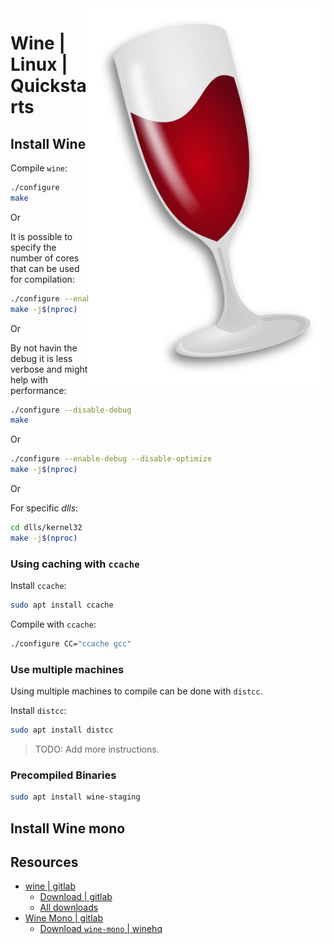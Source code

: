 <img src="assets/wine.svg" alt="Wine" style="width: 380px;" align="right">

# Wine | Linux | Quickstarts
## Install Wine
Compile `wine`: 
```bash
./configure
make
```
Or

It is possible to specify the number of cores that can be used for compilation: 
```bash
./configure --enable-win64
make -j$(nproc)
```
Or

By not havin the debug it is less verbose and might help with performance: 
```bash
./configure --disable-debug
make
```
Or
```bash
./configure --enable-debug --disable-optimize
make -j$(nproc)
```
Or

For specific *dlls*: 
```bash
cd dlls/kernel32
make -j$(nproc)
```

### Using caching with `ccache`
Install `ccache`: 
```bash
sudo apt install ccache
```

Compile with `ccache`: 
```bash
./configure CC="ccache gcc"
```

### Use multiple machines
Using multiple machines to compile can be done with `distcc`.

Install `distcc`: 
```bash
sudo apt install distcc
```

> TODO: Add more instructions.

### Precompiled Binaries
```bash
sudo apt install wine-staging
```

## Install Wine mono



## Resources
- [wine | gitlab](https://gitlab.winehq.org/wine/wine/)
  - [Download | gitlab](https://gitlab.winehq.org/wine/wine/-/wikis/Download)
  - [All downloads](https://dl.winehq.org/)
- [Wine Mono | gitlab](https://gitlab.winehq.org/mono/wine-mono)
  - [Download `wine-mono` | winehq](https://dl.winehq.org/wine/wine-mono/)
